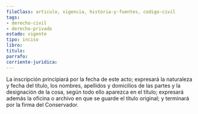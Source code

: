 ```yaml
---
fileClass: articulo, vigencia, historia-y-fuentes, codigo-civil
tags:
- derecho-civil
- derecho-privado
estado: vigente
tipo: inciso
libro:
titulo:
parrafo:
corriente-juridica:
---
```

La inscripción principiará por la fecha de este acto; expresará la naturaleza y fecha del título, los nombres, apellidos y domicilios de las partes y la designación de la cosa, según todo ello aparezca en el título; expresará además la oficina o archivo en que se guarde el título original; y terminará por la firma del Conservador.